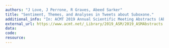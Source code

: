 ```yaml
---
authors: "J Love, J Perrone, R Graves, Abeed Sarker"
title: "Sentiment, Themes, and Analyses in Tweets about Suboxone."
additional_info: "In: ACMT 2019 Annual Scientific Meeting Abstracts (Abstract 019). Journal of Medical Toxicology. Pages: 58-59. DOI: https://doi.org/10.1007/s13181-019-00699-x"
external_url: https://www.acmt.net/_Library/2019_ASM/2019_ASMAbstracts.pdf
data:
code:
resource:
---
```

